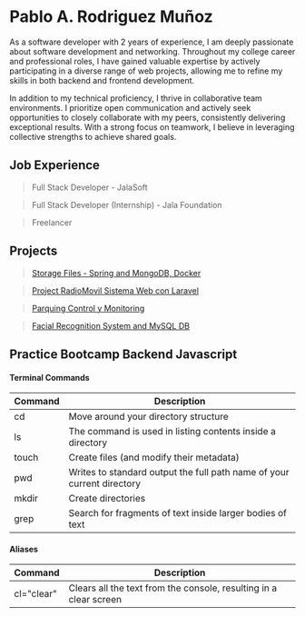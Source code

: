 # Pablo A. Rodriguez Muñoz

As a software developer with 2 years of experience, I am deeply passionate about software development and networking. Throughout my college career and professional roles, I have gained valuable expertise by actively participating in a diverse range of web projects, allowing me to refine my skills in both backend and frontend development.

In addition to my technical proficiency, I thrive in collaborative team environments. I prioritize open communication and actively seek opportunities to closely collaborate with my peers, consistently delivering exceptional results. With a strong focus on teamwork, I believe in leveraging collective strengths to achieve shared goals.

## Job Experience

> Full Stack Developer - JalaSoft

> Full Stack Developer (Internship) - Jala Foundation

> Freelancer

## Projects

> [Storage Files - Spring and MongoDB, Docker](https://github.com/pablo-alex/images-storage-spring-mongo)

> [Project RadioMovil Sistema Web con Laravel](https://github.com/pablo-alex/proyectoWebRadiomovil)

> [Parquing Control y Monitoring](https://github.com/pablo-alex/proyectoExpociencia)
 
> [Facial Recognition System and MySQL DB](https://github.com/pablo-alex/proyectoinServer)


## Practice Bootcamp Backend Javascript

#### Terminal Commands

| Command | Description                                                            |
|---------|------------------------------------------------------------------------|
| cd      | Move around your directory structure                                   |
| ls      | The command is used in listing contents inside a directory             |
| touch   | Create files (and modify their metadata)                               |
| pwd     | Writes to standard output the full path name of your current directory |
| mkdir   | Create directories                                                     | 
| grep    | Search for fragments of text inside larger bodies of text              |

#### Aliases 

| Command   | Description                                                       |
|-----------|-------------------------------------------------------------------|
| cl="clear"| Clears all the text from the console, resulting in a clear screen |
